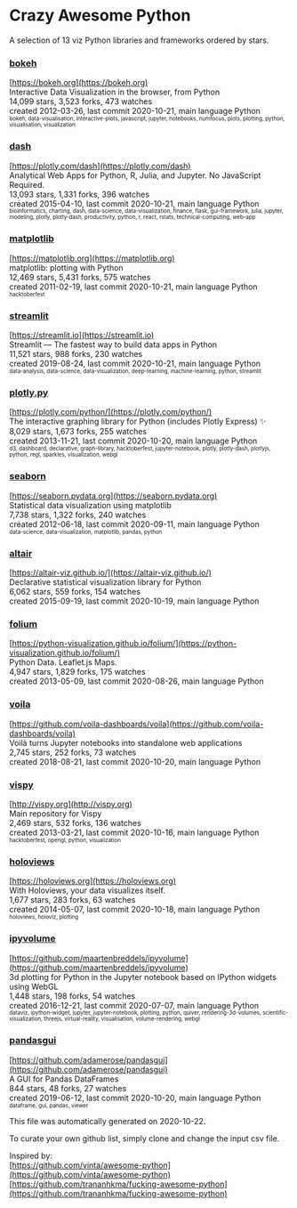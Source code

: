 # Crazy Awesome Python
A selection of 13 viz Python libraries and frameworks ordered by stars.  


### [bokeh](https://github.com/bokeh/bokeh)  
[https://bokeh.org](https://bokeh.org)  
Interactive Data Visualization in the browser, from  Python  
14,099 stars, 3,523 forks, 473 watches  
created 2012-03-26, last commit 2020-10-21, main language Python  
<sub><sup>bokeh, data-visualisation, interactive-plots, javascript, jupyter, notebooks, numfocus, plots, plotting, python, visualisation, visualization</sup></sub>


### [dash](https://github.com/plotly/dash)  
[https://plotly.com/dash](https://plotly.com/dash)  
Analytical Web Apps for Python, R, Julia, and Jupyter. No JavaScript Required.  
13,093 stars, 1,331 forks, 396 watches  
created 2015-04-10, last commit 2020-10-21, main language Python  
<sub><sup>bioinformatics, charting, dash, data-science, data-visualization, finance, flask, gui-framework, julia, jupyter, modeling, plotly, plotly-dash, productivity, python, r, react, rstats, technical-computing, web-app</sup></sub>


### [matplotlib](https://github.com/matplotlib/matplotlib)  
[https://matplotlib.org](https://matplotlib.org)  
matplotlib: plotting with Python  
12,469 stars, 5,431 forks, 575 watches  
created 2011-02-19, last commit 2020-10-21, main language Python  
<sub><sup>hacktoberfest</sup></sub>


### [streamlit](https://github.com/streamlit/streamlit)  
[https://streamlit.io](https://streamlit.io)  
Streamlit — The fastest way to build data apps in Python  
11,521 stars, 988 forks, 230 watches  
created 2019-08-24, last commit 2020-10-21, main language Python  
<sub><sup>data-analysis, data-science, data-visualization, deep-learning, machine-learning, python, streamlit</sup></sub>


### [plotly.py](https://github.com/plotly/plotly.py)  
[https://plotly.com/python/](https://plotly.com/python/)  
The interactive graphing library for Python (includes Plotly Express) :sparkles:  
8,029 stars, 1,673 forks, 255 watches  
created 2013-11-21, last commit 2020-10-20, main language Python  
<sub><sup>d3, dashboard, declarative, graph-library, hacktoberfest, jupyter-notebook, plotly, plotly-dash, plotlyjs, python, regl, sparkles, visualization, webgl</sup></sub>


### [seaborn](https://github.com/mwaskom/seaborn)  
[https://seaborn.pydata.org](https://seaborn.pydata.org)  
Statistical data visualization using matplotlib  
7,738 stars, 1,322 forks, 240 watches  
created 2012-06-18, last commit 2020-09-11, main language Python  
<sub><sup>data-science, data-visualization, matplotlib, pandas, python</sup></sub>


### [altair](https://github.com/altair-viz/altair)  
[https://altair-viz.github.io/](https://altair-viz.github.io/)  
Declarative statistical visualization library for Python  
6,062 stars, 559 forks, 154 watches  
created 2015-09-19, last commit 2020-10-19, main language Python  


### [folium](https://github.com/python-visualization/folium)  
[https://python-visualization.github.io/folium/](https://python-visualization.github.io/folium/)  
Python Data. Leaflet.js Maps.   
4,947 stars, 1,829 forks, 175 watches  
created 2013-05-09, last commit 2020-08-26, main language Python  


### [voila](https://github.com/voila-dashboards/voila)  
[https://github.com/voila-dashboards/voila](https://github.com/voila-dashboards/voila)  
Voilà turns Jupyter notebooks into standalone web applications  
2,745 stars, 252 forks, 73 watches  
created 2018-08-21, last commit 2020-10-20, main language Python  


### [vispy](https://github.com/vispy/vispy)  
[http://vispy.org](http://vispy.org)  
Main repository for Vispy  
2,469 stars, 532 forks, 136 watches  
created 2013-03-21, last commit 2020-10-16, main language Python  
<sub><sup>hacktoberfest, opengl, python, visualization</sup></sub>


### [holoviews](https://github.com/holoviz/holoviews)  
[https://holoviews.org](https://holoviews.org)  
With Holoviews, your data visualizes itself.  
1,677 stars, 283 forks, 63 watches  
created 2014-05-07, last commit 2020-10-18, main language Python  
<sub><sup>holoviews, holoviz, plotting</sup></sub>


### [ipyvolume](https://github.com/maartenbreddels/ipyvolume)  
[https://github.com/maartenbreddels/ipyvolume](https://github.com/maartenbreddels/ipyvolume)  
3d plotting for Python in the Jupyter notebook based on IPython widgets using WebGL  
1,448 stars, 198 forks, 54 watches  
created 2016-12-21, last commit 2020-07-07, main language Python  
<sub><sup>dataviz, ipython-widget, jupyter, jupyter-notebook, plotting, python, quiver, rendering-3d-volumes, scientific-visualization, threejs, virtual-reality, visualisation, volume-rendering, webgl</sup></sub>


### [pandasgui](https://github.com/adamerose/pandasgui)  
[https://github.com/adamerose/pandasgui](https://github.com/adamerose/pandasgui)  
A GUI for Pandas DataFrames  
844 stars, 48 forks, 27 watches  
created 2019-06-12, last commit 2020-10-20, main language Python  
<sub><sup>dataframe, gui, pandas, viewer</sup></sub>


This file was automatically generated on 2020-10-22.  

To curate your own github list, simply clone and change the input csv file.  

Inspired by:  
[https://github.com/vinta/awesome-python](https://github.com/vinta/awesome-python)  
[https://github.com/trananhkma/fucking-awesome-python](https://github.com/trananhkma/fucking-awesome-python)  